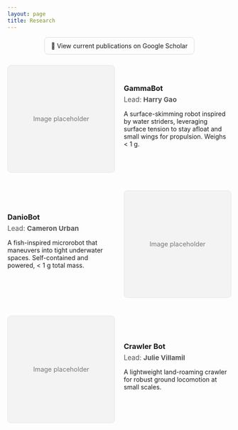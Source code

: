 ```yaml
---
layout: page
title: Research
---
```


<!-- Publications button -->
<div style="text-align:center; margin: 0 0 24px 0;">
  <a href="https://scholar.google.com/citations?user=Pwd7hJYAAAAJ&hl=en" target="_blank" rel="noopener"
     style="display:inline-block;padding:10px 14px;border-radius:8px;border:1px solid #ddd;text-decoration:none;">
    🔎 View current publications on Google Scholar
  </a>
</div>

<style>
  .project { display:flex; gap:20px; align-items:center; margin:24px 0 40px; }
  .project.right { flex-direction: row-reverse; }
  .project .img {
    flex: 0 0 220px;
    height: 220px;
    background: #f3f3f3;
    border: 1px solid #e6e6e6;
    border-radius: 8px;
    display:flex; align-items:center; justify-content:center;
    color:#777; font-size:0.9rem; text-align:center; padding:10px;
  }
  .project .body h3 { margin: 0 0 6px 0; }
  .project .meta { color:#555; font-size:0.95rem; margin-bottom:6px; }
</style>

<!-- ========== 1. GammaBot ========== -->
<div class="project left">
  <div class="img">
    Image placeholder
    <!-- Uncomment when ready:
    <img src="{{ '/assets/img/research/gammabot.jpg' | relative_url }}" alt="GammaBot"
         style="width:100%;height:100%;object-fit:cover;border-radius:8px;">
    -->
  </div>
  <div class="body">
    <h3>GammaBot</h3>
    <div class="meta">Lead: <strong>Harry Gao</strong></div>
    <p>A surface-skimming robot inspired by water striders, leveraging surface tension to stay afloat and small wings for propulsion. Weighs &lt; 1&nbsp;g.</p>
  </div>
</div>

<!-- ========== 2. DanioBot (image right) ========== -->
<div class="project right">
  <div class="img">
    Image placeholder
    <!-- Uncomment when ready:
    <img src="{{ '/assets/img/research/daniobot.jpg' | relative_url }}" alt="DanioBot"
         style="width:100%;height:100%;object-fit:cover;border-radius:8px;">
    -->
  </div>
  <div class="body">
    <h3>DanioBot</h3>
    <div class="meta">Lead: <strong>Cameron Urban</strong></div>
    <p>A fish-inspired microrobot that maneuvers into tight underwater spaces. Self-contained and powered, &lt; 1&nbsp;g total mass.</p>
  </div>
</div>

<!-- ========== 3. Crawler Bot ========== -->
<div class="project left">
  <div class="img">
    Image placeholder
    <!-- Uncomment when ready:
    <img src="{{ '/assets/img/research/crawler_bot.jpg' | relative_url }}" alt="Crawler Bot"
         style="width:100%;height:100%;object-fit:cover;border-radius:8px;">
    -->
  </div>
  <div class="body">
    <h3>Crawler Bot</h3>
    <div class="meta">Lead: <strong>Julie Villamil</strong></div>
    <p>A lightweight land-roaming crawler for robust ground locomotion at small scales.</p>
  </div>
</div>
